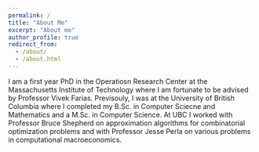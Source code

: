 ```yaml
---
permalink: /
title: "About Me"
excerpt: "About me"
author_profile: true
redirect_from: 
  - /about/
  - /about.html
---
```


I am a first year PhD in the Operatiosn Research Center at the Massachusetts Institute of Technology where I am fortunate to be advised by Professor Vivek Farias. Previsouly, I was at the University of British Columbia where I completed my B.Sc. in Computer Sciecne and Mathematics and a M.Sc. in Computer Science. At UBC I worked with Professor Bruce Shepherd on approximation algorithms for combinatorial optimization problems and with Professor Jesse Perla on various problems in computational macroeconomics.
